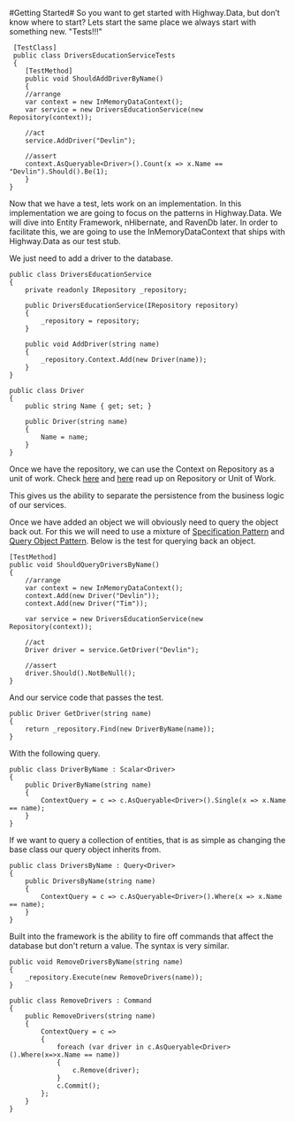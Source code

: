 #Getting Started#
So you want to get started with Highway.Data, but don’t know where to start? Lets start the same place we always start with something new. "Tests!!!"

     [TestClass]
	 public class DriversEducationServiceTests
	 {
	    [TestMethod]
	    public void ShouldAddDriverByName()
	    {
	    //arrange
	    var context = new InMemoryDataContext();
	    var service = new DriversEducationService(new Repository(context));
	    
	    //act
    	service.AddDriver("Devlin");
    
    	//assert
    	context.AsQueryable<Driver>().Count(x => x.Name == "Devlin").Should().Be(1);
    	}
    }

Now that we have a test, lets work on an implementation. In this implementation we are going to focus on the patterns in Highway.Data. We will dive into Entity Framework, nHibernate, and RavenDb later. In order to facilitate this, we are going to use the InMemoryDataContext that ships with Highway.Data as our test stub.

We just need to add a driver to the database. 

    public class DriversEducationService
    {
        private readonly IRepository _repository;

        public DriversEducationService(IRepository repository)
        {
            _repository = repository;
        }

        public void AddDriver(string name)
        {
            _repository.Context.Add(new Driver(name));
        }
    }

    public class Driver
    {
        public string Name { get; set; }

        public Driver(string name)
        {
            Name = name;
        }
    }
    
Once we have the repository, we can use the Context on Repository as a unit of work. Check [here](http://www.martinfowler.com/eaaCatalog/repository.html "Repository Pattern") and [here](http://www.martinfowler.com/eaaCatalog/unitOfWork.html "Unit of Work Pattern") read up on Repository or Unit of Work. 

This gives us the ability to separate the persistence from the business logic of our services.

Once we have added an object we will obviously need to query the object back out. For this we will need to use a mixture of [Specification Pattern](http://en.wikipedia.org/wiki/Specification_pattern "Specification Pattern") and [Query Object Pattern](http://martinfowler.com/eaaCatalog/queryObject.html "Query Object Pattern"). Below is the test for querying back an object. 

    [TestMethod]
    public void ShouldQueryDriversByName()
    {
        //arrange 
        var context = new InMemoryDataContext();
        context.Add(new Driver("Devlin"));
        context.Add(new Driver("Tim"));

        var service = new DriversEducationService(new Repository(context));

        //act
        Driver driver = service.GetDriver("Devlin");

        //assert
        driver.Should().NotBeNull();
    }

And our service code that passes the test.

    public Driver GetDriver(string name)
    {
        return _repository.Find(new DriverByName(name));
    }
With the following query.

    public class DriverByName : Scalar<Driver>
    {
        public DriverByName(string name)
        {
            ContextQuery = c => c.AsQueryable<Driver>().Single(x => x.Name == name);
        }
    }

If we want to query a collection of entities, that is as simple as changing the base class our query object inherits from.

    public class DriversByName : Query<Driver>
    {
        public DriversByName(string name)
        {
            ContextQuery = c => c.AsQueryable<Driver>().Where(x => x.Name == name);
        }
    }

Built into the framework is the ability to fire off commands that affect the database but don't return a value. The syntax is very similar.

    public void RemoveDriversByName(string name)
    {
        _repository.Execute(new RemoveDrivers(name));
    }

    public class RemoveDrivers : Command
    {
        public RemoveDrivers(string name)
        {
            ContextQuery = c =>
            {
                foreach (var driver in c.AsQueryable<Driver>().Where(x=>x.Name == name))
                {
                    c.Remove(driver);
                }
                c.Commit();
            };
        }
    }



